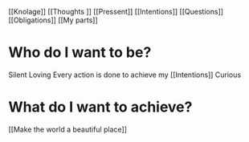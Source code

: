 [[Knolage]]
[[Thoughts ]]
[[Pressent]]
[[Intentions]]
[[Questions]]
[[Obligations]]
[[My parts]]

# Who do I want to be?
Silent
Loving
Every action is done to achieve my [[Intentions]]
Curious
# What do I want to achieve?
[[Make the world a beautiful place]]
